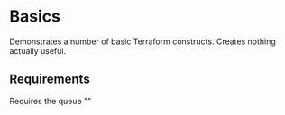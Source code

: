 Basics
======

Demonstrates a number of basic Terraform constructs. Creates nothing actually useful.

Requirements
------------

Requires the queue ""